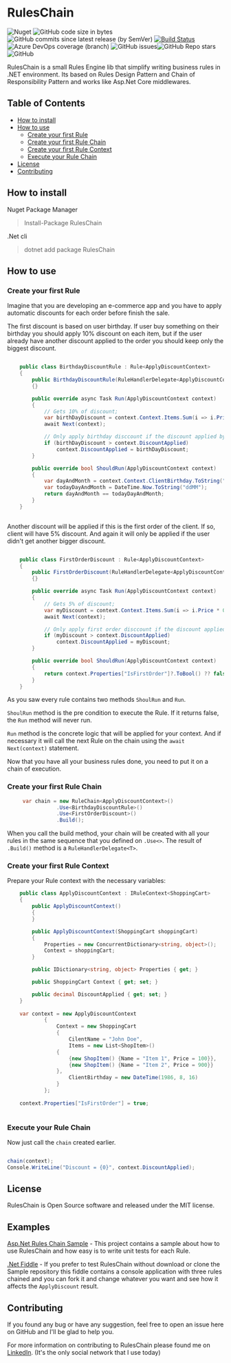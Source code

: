 # RulesChain
![Nuget](https://img.shields.io/nuget/dt/RulesChain) ![GitHub code size in bytes](https://img.shields.io/github/languages/code-size/lutticoelho/ruleschain) ![GitHub commits since latest release (by SemVer)](https://img.shields.io/github/commits-since/lutticoelho/ruleschain/latest/develop?sort=semver) [![Build Status](https://dev.azure.com/RulesChain/RulesChain/_apis/build/status/lutticoelho.RulesChain?branchName=master)](https://dev.azure.com/RulesChain/RulesChain/_build/latest?definitionId=1&branchName=master)
![Azure DevOps coverage (branch)](https://img.shields.io/azure-devops/coverage/RulesChain/RulesChain/1/master)
![GitHub issues](https://img.shields.io/github/issues/lutticoelho/ruleschain)![GitHub Repo stars](https://img.shields.io/github/stars/lutticoelho/ruleschain)![GitHub](https://img.shields.io/github/license/lutticoelho/ruleschain)

RulesChain is a small Rules Engine lib that simplify writing business rules in .NET environment. Its based on Rules Design Pattern and Chain of Responsibility Pattern and works like Asp.Net Core middlewares.


## Table of Contents ##

- [How to install](#how-to-install)
- [How to use](#how-to-use)
    - [Create your first Rule](#create-your-first-rule)
    - [Create your first Rule Chain](#create-your-first-rule-chain)
    - [Create your first Rule Context](#create-your-first-rule-context)
    - [Execute your Rule Chain](#execute-your-rule-chain)
- [License](#license)
- [Contributing](#contributing)

## How to install ##

Nuget Package Manager
> Install-Package RulesChain

.Net cli
> dotnet add package RulesChain

## How to use ##

### Create your first Rule ###

Imagine that you are developing an e-commerce app and you have to apply automatic discounts for each order before finish the sale.

The first discount is based on user birthday. If user buy something on their birthday you should apply 10% discount on each item, but if the user already have another discount applied to the order you should keep only the biggest discount.

````c#

    public class BirthdayDiscountRule : Rule<ApplyDiscountContext>
    {
        public BirthdayDiscountRule(RuleHandlerDelegate<ApplyDiscountContext> next) : base(next)
        {}

        public override async Task Run(ApplyDiscountContext context)
        {
            // Gets 10% of discount;
            var birthDayDiscount = context.Context.Items.Sum(i => i.Price * 0.1M);
            await Next(context);

            // Only apply birthday disccount if the discount applied by the other rules are smaller than this
            if (birthDayDiscount > context.DiscountApplied)
                context.DiscountApplied = birthDayDiscount;
        }

        public override bool ShouldRun(ApplyDiscountContext context)
        {
            var dayAndMonth = context.Context.ClientBirthday.ToString("ddMM");
            var todayDayAndMonth = DateTime.Now.ToString("ddMM");
            return dayAndMonth == todayDayAndMonth;
        }
    }
   
````

Another discount will be applied if this is the first order of the client. If so, client will have 5% discount. And again it will only be applied if the user didn't get another bigger discount.

````c#

    public class FirstOrderDiscount : Rule<ApplyDiscountContext>
    {
        public FirstOrderDiscount(RuleHandlerDelegate<ApplyDiscountContext> next) : base(next)
        {}

        public override async Task Run(ApplyDiscountContext context)
        {
            // Gets 5% of discount;
            var myDiscount = context.Context.Items.Sum(i => i.Price * 0.05M);
            await Next(context);

            // Only apply first order disccount if the discount applied by the other rules are smaller than this
            if (myDiscount > context.DiscountApplied)
                context.DiscountApplied = myDiscount;
        }

        public override bool ShouldRun(ApplyDiscountContext context)
        {
            return context.Properties["IsFirstOrder"]?.ToBool() ?? false;
        }
    }

````

As you saw every rule contains two methods `ShoulRun` and `Run`. 

`ShoulRun` method is the pre condition to execute the Rule. If it returns false, the `Run` method will never run.

`Run` method is the concrete logic that will be applied for your context. And if necessary it will call the next Rule on the chain using the `await Next(context)` statement. 

Now that you have all your business rules done, you need to put it on a chain of execution.

### Create your first Rule Chain ###

````C#
     var chain = new RuleChain<ApplyDiscountContext>()
                .Use<BirthdayDiscountRule>()
                .Use<FirstOrderDiscount>()
                .Build();
````
When you call the build method, your chain will be created with all your rules in the same sequence that you defined on `.Use<>`. The result of `.Build()` method is a `RuleHandlerDelegate<T>`.

### Create your first Rule Context ###

Prepare your Rule context with the necessary variables:

````c#
    public class ApplyDiscountContext : IRuleContext<ShoppingCart>
    {
        public ApplyDiscountContext()
        {
        }

        public ApplyDiscountContext(ShoppingCart shoppingCart)
        {
            Properties = new ConcurrentDictionary<string, object>();
            Context = shoppingCart;
        }

        public IDictionary<string, object> Properties { get; }

        public ShoppingCart Context { get; set; }

        public decimal DiscountApplied { get; set; }
    }
    
    var context = new ApplyDiscountContext
            {
                Context = new ShoppingCart
                {
                    CilentName = "John Doe",
                    Items = new List<ShopItem>()
                {
                    {new ShopItem() {Name = "Item 1", Price = 100}},
                    {new ShopItem() {Name = "Item 2", Price = 900}}
                },
                    ClientBirthday = new DateTime(1986, 8, 16)
                }
            };
            
    context.Properties["IsFirstOrder"] = true;
    
````

### Execute your Rule Chain ###

Now just call the `chain` created earlier. 

````c#

chain(context);
Console.WriteLine("Discount = {0}", context.DiscountApplied);

````


## License ##

RulesChain is Open Source software and released under the MIT license.

## Examples

[Asp.Net Rules Chain Sample](http://bit.ly/ruleschain-sample) - This project contains a sample about how to use RulesChain and how easy is to write unit tests for each Rule.

[.Net Fiddle](http://bit.ly/RulesChain-DotNetFiddle)  - If you prefer to test RulesChain without download or clone the Sample repository this fiddle contains a console application with three rules chained and you can fork it and change whatever you want and see how it affects the `ApplyDiscount` result.

## Contributing ##

If you found any bug or have any suggestion, feel free to open an issue here on GitHub and I'll be glad to help you.

For more information on contributing to RulesChain please found me on [LinkedIn](http://bit.ly/linkedin-lutticoelho). (It's the only social network that I use today)

